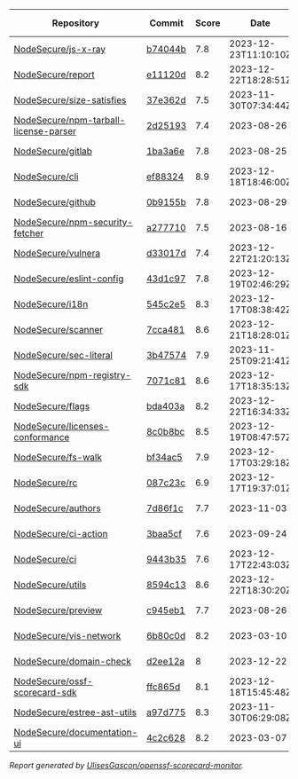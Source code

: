<!-- OPENSSF-SCORECARD-MONITOR:START -->

| Repository | Commit | Score | Date | Difference | Report Link | StepSecurity Link |
| -- | -- | -- | -- | -- | -- | -- |
| [NodeSecure/js-x-ray](https://github.com/NodeSecure/js-x-ray) | [b74044b](https://github.com/NodeSecure/js-x-ray/commit/b74044b9dc860fd3cc5e7e91ae74214a7ea0008e) | 7.8 | 2023-12-23T11:10:10Z | 0 | [Full Report](https://deps.dev/project/github/nodesecure%2Fjs-x-ray) | [Fix it](http://app.stepsecurity.io/securerepo?repo=NodeSecure/js-x-ray) |
| [NodeSecure/report](https://github.com/NodeSecure/report) | [e11120d](https://github.com/NodeSecure/report/commit/e11120d69fafde80dc5f829e67003479cf293ade) | 8.2 | 2023-12-22T18:28:51Z | 0 | [Full Report](https://deps.dev/project/github/nodesecure%2Freport) | [Fix it](http://app.stepsecurity.io/securerepo?repo=NodeSecure/report) |
| [NodeSecure/size-satisfies](https://github.com/NodeSecure/size-satisfies) | [37e362d](https://github.com/NodeSecure/size-satisfies/commit/37e362d756ea07662ee8052320a7d4ec1c097cad) | 7.5 | 2023-11-30T07:34:44Z | 0 | [Full Report](https://deps.dev/project/github/nodesecure%2Fsize-satisfies) | [Fix it](http://app.stepsecurity.io/securerepo?repo=NodeSecure/size-satisfies) |
| [NodeSecure/npm-tarball-license-parser](https://github.com/NodeSecure/npm-tarball-license-parser) | [2d25193](https://github.com/NodeSecure/npm-tarball-license-parser/commit/2d2519365b4b7ff5412ad1af4620df7c72c48386) | 7.4 | 2023-08-26 | 0 | [Full Report](https://deps.dev/project/github/nodesecure%2Fnpm-tarball-license-parser) | [Fix it](http://app.stepsecurity.io/securerepo?repo=NodeSecure/npm-tarball-license-parser) |
| [NodeSecure/gitlab](https://github.com/NodeSecure/gitlab) | [1ba3a6e](https://github.com/NodeSecure/gitlab/commit/1ba3a6e762c2667ceb01a014b7980269ef18f8a1) | 7.8 | 2023-08-25 | 0 | [Full Report](https://deps.dev/project/github/nodesecure%2Fgitlab) | [Fix it](http://app.stepsecurity.io/securerepo?repo=NodeSecure/gitlab) |
| [NodeSecure/cli](https://github.com/NodeSecure/cli) | [ef88324](https://github.com/NodeSecure/cli/commit/ef88324c16461900ef2753edaf8eaa3cb9e000f5) | 8.9 | 2023-12-18T18:46:00Z | 0 | [Full Report](https://deps.dev/project/github/nodesecure%2Fcli) | [Fix it](http://app.stepsecurity.io/securerepo?repo=NodeSecure/cli) |
| [NodeSecure/github](https://github.com/NodeSecure/github) | [0b9155b](https://github.com/NodeSecure/github/commit/0b9155ba2397e5fd9c2a76bba938f1a6492b6050) | 7.8 | 2023-08-29 | 0 | [Full Report](https://deps.dev/project/github/nodesecure%2Fgithub) | [Fix it](http://app.stepsecurity.io/securerepo?repo=NodeSecure/github) |
| [NodeSecure/npm-security-fetcher](https://github.com/NodeSecure/npm-security-fetcher) | [a277710](https://github.com/NodeSecure/npm-security-fetcher/commit/a277710ef0a4c43dcf41adf3b4aa90566280d32c) | 7.5 | 2023-08-16 | 0 | [Full Report](https://deps.dev/project/github/nodesecure%2Fnpm-security-fetcher) | [Fix it](http://app.stepsecurity.io/securerepo?repo=NodeSecure/npm-security-fetcher) |
| [NodeSecure/vulnera](https://github.com/NodeSecure/vulnera) | [d33017d](https://github.com/NodeSecure/vulnera/commit/d33017d09bbe97c72f8dbe4be72d96ad48190c68) | 7.4 | 2023-12-22T21:20:13Z | 0 | [Full Report](https://deps.dev/project/github/nodesecure%2Fvulnera) | [Fix it](http://app.stepsecurity.io/securerepo?repo=NodeSecure/vulnera) |
| [NodeSecure/eslint-config](https://github.com/NodeSecure/eslint-config) | [43d1c97](https://github.com/NodeSecure/eslint-config/commit/43d1c973cf103dc3e8639be99d0c27e556c7c3dd) | 7.8 | 2023-12-19T02:46:29Z | 0 | [Full Report](https://deps.dev/project/github/nodesecure%2Feslint-config) | [Fix it](http://app.stepsecurity.io/securerepo?repo=NodeSecure/eslint-config) |
| [NodeSecure/i18n](https://github.com/NodeSecure/i18n) | [545c2e5](https://github.com/NodeSecure/i18n/commit/545c2e556245984840a88b9146867d16f5d31756) | 8.3 | 2023-12-17T08:38:42Z | 0.1 | [Full Report](https://deps.dev/project/github/nodesecure%2Fi18n) | [Fix it](http://app.stepsecurity.io/securerepo?repo=NodeSecure/i18n) |
| [NodeSecure/scanner](https://github.com/NodeSecure/scanner) | [7cca481](https://github.com/NodeSecure/scanner/commit/7cca481cc28c76cea6c22c44ff55fcb08883f8f1) | 8.6 | 2023-12-21T18:28:01Z | 0 | [Full Report](https://deps.dev/project/github/nodesecure%2Fscanner) | [Fix it](http://app.stepsecurity.io/securerepo?repo=NodeSecure/scanner) |
| [NodeSecure/sec-literal](https://github.com/NodeSecure/sec-literal) | [3b47574](https://github.com/NodeSecure/sec-literal/commit/3b475747f5c3891946c40d9ad4e8096500e1a206) | 7.9 | 2023-11-25T09:21:41Z | 0 | [Full Report](https://deps.dev/project/github/nodesecure%2Fsec-literal) | [Fix it](http://app.stepsecurity.io/securerepo?repo=NodeSecure/sec-literal) |
| [NodeSecure/npm-registry-sdk](https://github.com/NodeSecure/npm-registry-sdk) | [7071c81](https://github.com/NodeSecure/npm-registry-sdk/commit/7071c81190995abe4f02711bbc5fd7a51edc2740) | 8.6 | 2023-12-17T18:35:13Z | 0 | [Full Report](https://deps.dev/project/github/nodesecure%2Fnpm-registry-sdk) | [Fix it](http://app.stepsecurity.io/securerepo?repo=NodeSecure/npm-registry-sdk) |
| [NodeSecure/flags](https://github.com/NodeSecure/flags) | [bda403a](https://github.com/NodeSecure/flags/commit/bda403a62e73325bf5e39bb18e068061dc796aa1) | 8.2 | 2023-12-22T16:34:33Z | 0 | [Full Report](https://deps.dev/project/github/nodesecure%2Fflags) | [Fix it](http://app.stepsecurity.io/securerepo?repo=NodeSecure/flags) |
| [NodeSecure/licenses-conformance](https://github.com/NodeSecure/licenses-conformance) | [8c0b8bc](https://github.com/NodeSecure/licenses-conformance/commit/8c0b8bcef35c61275e7725edc6ce29bccc4e0063) | 8.5 | 2023-12-19T08:47:57Z | 0 | [Full Report](https://deps.dev/project/github/nodesecure%2Flicenses-conformance) | [Fix it](http://app.stepsecurity.io/securerepo?repo=NodeSecure/licenses-conformance) |
| [NodeSecure/fs-walk](https://github.com/NodeSecure/fs-walk) | [bf34ac5](https://github.com/NodeSecure/fs-walk/commit/bf34ac526b9c40c98a22f5f484bfd571e588de89) | 7.9 | 2023-12-17T03:29:18Z | 0 | [Full Report](https://deps.dev/project/github/nodesecure%2Ffs-walk) | [Fix it](http://app.stepsecurity.io/securerepo?repo=NodeSecure/fs-walk) |
| [NodeSecure/rc](https://github.com/NodeSecure/rc) | [087c23c](https://github.com/NodeSecure/rc/commit/087c23cde16a40379be13ec05fd1645c179a245f) | 6.9 | 2023-12-17T19:37:01Z | 0 | [Full Report](https://deps.dev/project/github/nodesecure%2Frc) | [Fix it](http://app.stepsecurity.io/securerepo?repo=NodeSecure/rc) |
| [NodeSecure/authors](https://github.com/NodeSecure/authors) | [7d86f1c](https://github.com/NodeSecure/authors/commit/7d86f1c6ef1ca99abe7bf2f2996bd4c4deecdc14) | 7.7 | 2023-11-03 | 0 | [Full Report](https://deps.dev/project/github/nodesecure%2Fauthors) | [Fix it](http://app.stepsecurity.io/securerepo?repo=NodeSecure/authors) |
| [NodeSecure/ci-action](https://github.com/NodeSecure/ci-action) | [3baa5cf](https://github.com/NodeSecure/ci-action/commit/3baa5cf8c5fd092d480d3bf4a5da676125e42283) | 7.6 | 2023-09-24 | 0 | [Full Report](https://deps.dev/project/github/nodesecure%2Fci-action) | [Fix it](http://app.stepsecurity.io/securerepo?repo=NodeSecure/ci-action) |
| [NodeSecure/ci](https://github.com/NodeSecure/ci) | [9443b35](https://github.com/NodeSecure/ci/commit/9443b35f5ffb74219b71f132f6234459aaf35924) | 7.6 | 2023-12-17T22:43:03Z | 0 | [Full Report](https://deps.dev/project/github/nodesecure%2Fci) | [Fix it](http://app.stepsecurity.io/securerepo?repo=NodeSecure/ci) |
| [NodeSecure/utils](https://github.com/NodeSecure/utils) | [8594c13](https://github.com/NodeSecure/utils/commit/8594c134cb69c88f96d26fbc0934a5014817f10c) | 8.6 | 2023-12-22T18:30:20Z | 0 | [Full Report](https://deps.dev/project/github/nodesecure%2Futils) | [Fix it](http://app.stepsecurity.io/securerepo?repo=NodeSecure/utils) |
| [NodeSecure/preview](https://github.com/NodeSecure/preview) | [c945eb1](https://github.com/NodeSecure/preview/commit/c945eb1a0af71512061b7be8314ee38a939cd524) | 7.7 | 2023-08-26 | 0 | [Full Report](https://deps.dev/project/github/nodesecure%2Fpreview) | [Fix it](http://app.stepsecurity.io/securerepo?repo=NodeSecure/preview) |
| [NodeSecure/vis-network](https://github.com/NodeSecure/vis-network) | [6b80c0d](https://github.com/NodeSecure/vis-network/commit/6b80c0db98cd2d08be6de39fb5c97298376a86c0) | 8.2 | 2023-03-10 | 0 | [Full Report](https://deps.dev/project/github/nodesecure%2Fvis-network) | [Fix it](http://app.stepsecurity.io/securerepo?repo=NodeSecure/vis-network) |
| [NodeSecure/domain-check](https://github.com/NodeSecure/domain-check) | [d2ee12a](https://github.com/NodeSecure/domain-check/commit/d2ee12afabbbe35e961e7236b39245d3b05c7eb2) | 8 | 2023-12-22 | 0 | [Full Report](https://deps.dev/project/github/nodesecure%2Fdomain-check) | [Fix it](http://app.stepsecurity.io/securerepo?repo=NodeSecure/domain-check) |
| [NodeSecure/ossf-scorecard-sdk](https://github.com/NodeSecure/ossf-scorecard-sdk) | [ffc865d](https://github.com/NodeSecure/ossf-scorecard-sdk/commit/ffc865dd54d9f22270e0c7496e99a09af0def54d) | 8.1 | 2023-12-18T15:45:48Z | -0.1 | [Full Report](https://deps.dev/project/github/nodesecure%2Fossf-scorecard-sdk) | [Fix it](http://app.stepsecurity.io/securerepo?repo=NodeSecure/ossf-scorecard-sdk) |
| [NodeSecure/estree-ast-utils](https://github.com/NodeSecure/estree-ast-utils) | [a97d775](https://github.com/NodeSecure/estree-ast-utils/commit/a97d775ec2a12e1c8f8b22e5177c55ad5ec157cb) | 8.3 | 2023-11-30T06:29:08Z | 0 | [Full Report](https://deps.dev/project/github/nodesecure%2Festree-ast-utils) | [Fix it](http://app.stepsecurity.io/securerepo?repo=NodeSecure/estree-ast-utils) |
| [NodeSecure/documentation-ui](https://github.com/NodeSecure/documentation-ui) | [4c2c628](https://github.com/NodeSecure/documentation-ui/commit/4c2c62809956190a0cf9583442271546ee4f331c) | 8.2 | 2023-03-07 | 0 | [Full Report](https://deps.dev/project/github/nodesecure%2Fdocumentation-ui) | [Fix it](http://app.stepsecurity.io/securerepo?repo=NodeSecure/documentation-ui) |

_Report generated by [UlisesGascon/openssf-scorecard-monitor](https://github.com/UlisesGascon/openssf-scorecard-monitor)._
<!-- OPENSSF-SCORECARD-MONITOR:END -->
